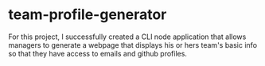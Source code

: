 # team-profile-generator

For this project, I successfully created a CLI node application that allows managers to generate a webpage that displays his or hers team's basic info so that they have access to emails and github profiles.
